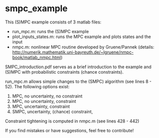 # smpc_example

This (S)MPC example consists of 3 matlab files:
- run_mpc.m: runs the (S)MPC example
- plot_inputs_states.m: runs the MPC example and plots states and the input
- nmpc.m: nonlinear MPC routine developed by Gruene/Pannek (details: http://numerik.mathematik.uni-bayreuth.de/~lgruene/nmpc-book/matlab_nmpc.html)

SMPC_introduction.pdf serves as a brief introduction to the example and (S)MPC with probabilistic constraints (chance constraints).

run_mpc.m allows simple changes to the (SMPC) algorithm (see lines 8 - 52). 
The following options exist:
1) MPC,  no uncertainty, no constraint
2) MPC,  no uncertainty, constraint
3) MPC,  uncertainty,    constraint
4) SMPC, uncertainty,    (chance) constraint, 

Constraint tightening is computed in nmpc.m (see lines 428 - 442)


If you find mistakes or have suggestions, feel free to contribute!
